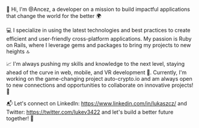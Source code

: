 🚀 Hi, I'm @Ancez, a developer on a mission to build impactful applications that change the world for the better 🌍

💻 I specialize in using the latest technologies and best practices to create efficient and user-friendly cross-platform applications. My passion is Ruby on Rails, where I leverage gems and packages to bring my projects to new heights 🔝

📈 I'm always pushing my skills and knowledge to the next level, staying ahead of the curve in web, mobile, and VR development 🚀. Currently, I'm working on the game-changing project auto-crypto.io and am always open to new connections and opportunities to collaborate on innovative projects! 🤝

📬 Let's connect on LinkedIn: https://www.linkedin.com/in/lukaszcz/ and Twitter: https://twitter.com/lukev3422 and let's build a better future together! 🚀

